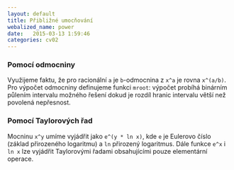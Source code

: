 ```yaml
---
layout: default
title: Přibližné umocňování
webalized_name: power
date:   2015-03-13 1:59:46
categories: cv02
---
```


<h3>Pomocí odmocniny</h3>

Využijeme faktu, že pro racionální `a` je `b`-odmocnina z `x^a` je rovna `x^(a/b)`. Pro výpočet odmocniny definujeme funkci `mroot`: výpočet probíhá binárním půlením intervalu možného řešení dokud je rozdíl hranic intervalu větší než povolená nepřesnost.

<script src="http://gist-it.appspot.com/github/OndrejSlamecka/iv122/blob/gh-pages/assets/counting/power.py?slice=6:46"></script>


<h3>Pomocí Taylorových řad</h3>

Mocninu `x^y` umíme vyjádřit jako `e^(y * ln x)`, kde `e` je Eulerovo číslo (základ přirozeného logaritmu) a `ln` přirozený logaritmus. Dále funkce `e^x` i `ln x` lze vyjádřit Taylorovými řadami obsahujícími pouze elementární operace.

<script src="http://gist-it.appspot.com/github/OndrejSlamecka/iv122/blob/gh-pages/assets/counting/power.py?slice=49:88"></script>



